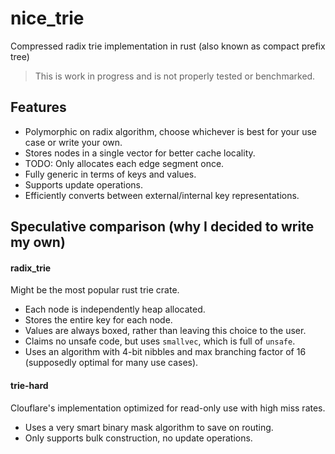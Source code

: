 # nice_trie

Compressed radix trie implementation in rust (also known as compact prefix tree)

> This is work in progress and is not properly tested or benchmarked.

## Features

- Polymorphic on radix algorithm, choose whichever is best for your use case or write your own.
- Stores nodes in a single vector for better cache locality.
- TODO: Only allocates each edge segment once.
- Fully generic in terms of keys and values.
- Supports update operations.
- Efficiently converts between external/internal key representations.

## Speculative comparison (why I decided to write my own)

#### radix_trie

Might be the most popular rust trie crate.

- Each node is independently heap allocated.
- Stores the entire key for each node.
- Values are always boxed, rather than leaving this choice to the user.
- Claims no unsafe code, but uses `smallvec`, which is full of `unsafe`.
- Uses an algorithm with 4-bit nibbles and max branching factor of 16 (supposedly optimal for many use cases).

#### trie-hard

Clouflare's implementation optimized for read-only use with high miss rates.

- Uses a very smart binary mask algorithm to save on routing.
- Only supports bulk construction, no update operations.
